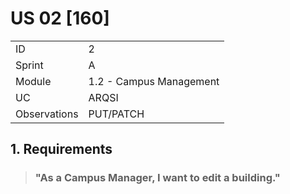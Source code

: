 # US 02 [160]

|              |                         |
| ------------ | ----------------------- |
| ID           | 2                       |
| Sprint       | A                       |
| Module       | 1.2 - Campus Management |
| UC           | ARQSI                   |
| Observations | PUT/PATCH               |

## 1. Requirements

> ### "As a Campus Manager, I want to edit a building."
